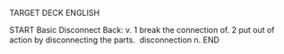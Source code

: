 TARGET DECK
ENGLISH

START
Basic
Disconnect
Back: v. 1 break the connection of. 2 put out of action by disconnecting the parts.  disconnection n.
END
